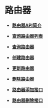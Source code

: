 # 路由器<a name="ZH-CN_TOPIC_0060495812"></a>

-   **[路由器API简介](路由器API简介-OpenStack.md)**  

-   **[查询路由器列表](查询路由器列表-OpenStack.md)**  

-   **[查询路由器](查询路由器-OpenStack.md)**  

-   **[创建路由器](创建路由器-OpenStack.md)**  

-   **[更新路由器](更新路由器-OpenStack.md)**  

-   **[删除路由器](删除路由器-OpenStack.md)**  

-   **[路由器添加接口](路由器添加接口-OpenStack.md)**  

-   **[路由器删除接口](路由器删除接口-OpenStack.md)**  


